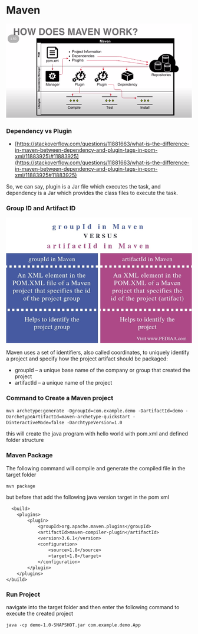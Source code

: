 # Maven

![](.gitbook/assets/image%20%2813%29.png)

### Dependency vs Plugin 

* [https://stackoverflow.com/questions/11881663/what-is-the-difference-in-maven-between-dependency-and-plugin-tags-in-pom-xml/11883925\#11883925](https://stackoverflow.com/questions/11881663/what-is-the-difference-in-maven-between-dependency-and-plugin-tags-in-pom-xml/11883925#11883925)

So, we can say, plugin is a Jar file which executes the task, and dependency is a Jar which provides the class files to execute the task.

### Group ID and Artifact ID 

![](.gitbook/assets/image%20%2814%29.png)

Maven uses a set of identifiers, also called coordinates, to uniquely identify a project and specify how the project artifact should be packaged:

* groupId – a unique base name of the company or group that created the project
* artifactId – a unique name of the project

### Command to Create a Maven project 

```text
mvn archetype:generate -DgroupId=com.example.demo -DartifactId=demo -DarchetypeArtifactId=maven-archetype-quickstart -DinteractiveMode=false -DarchtypeVersion=1.0
```

this will create the java program with hello world with pom.xml and defined folder structure  

### Maven Package

The following command will compile and generate the compiled file in the target folder 

```text
mvn package 
```

but before that add the following java version target in the pom xml 

```text
  <build>
    <plugins>
        <plugin>
            <groupId>org.apache.maven.plugins</groupId>
            <artifactId>maven-compiler-plugin</artifactId>
            <version>3.6.1</version>
            <configuration>
                <source>1.8</source>
                <target>1.8</target>
            </configuration>
        </plugin>
    </plugins>
</build>
```

### Run Project

navigate into the target folder and then enter the following command to execute the created project 

```text
java -cp demo-1.0-SNAPSHOT.jar com.example.demo.App
```



